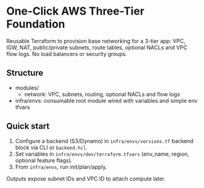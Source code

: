 # One-Click AWS Three-Tier Foundation

Reusable Terraform to provision base networking for a 3-tier app: VPC, IGW, NAT, public/private subnets, route tables, optional NACLs and VPC flow logs. No load balancers or security groups.

## Structure
- modules/
	- network: VPC, subnets, routing, optional NACLs and flow logs
- infra/envs: consumable root module wired with variables and simple env tfvars

## Quick start
1. Configure a backend (S3/Dynamo) in `infra/envs/versions.tf` backend block via CLI or `backend.hcl`.
2. Set variables in `infra/envs/dev/terraform.tfvars` (env_name, region, optional feature flags).
3. From `infra/envs`, run init/plan/apply.

Outputs expose subnet IDs and VPC ID to attach compute later.

